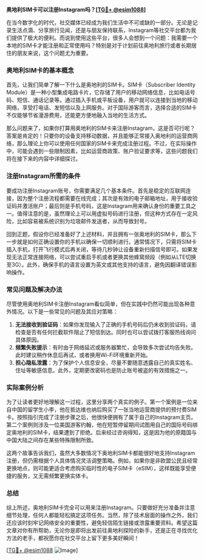 **奥地利SIM卡可以注册Instagram吗？[[TG💪+ @esim1088](https://t.me/s/esim1088)]**

在当今数字化的时代，社交媒体已经成为我们生活中不可或缺的一部分。无论是记录生活点滴、分享旅行见闻，还是与朋友保持联系，Instagram等社交平台都为我们提供了极大的便利。而说到使用这些平台，很多人会想到一个问题：我需要一个本地的SIM卡才能注册和正常使用吗？特别是对于计划前往奥地利旅行或者长期居住的朋友来说，这个问题尤为重要。

### 奥地利SIM卡的基本概念

首先，让我们简单了解一下什么是奥地利的SIM卡。SIM卡（Subscriber Identity Module）是一种小型集成电路卡片，它存储了用户的移动网络信息，比如电话号码、短信、通话记录等。通过插入手机或平板设备，用户就可以连接到当地的移动网络，享受打电话、发短信以及上网服务。对于国际游客而言，选择合适的SIM卡不仅能够节省漫游费用，还能更方便地融入当地的生活方式。

那么问题来了，如果你打算用奥地利的SIM卡来注册Instagram，这是否可行呢？答案是肯定的！只要你的设备支持移动数据，并且能够正常接入奥地利的运营商网络，那么理论上你可以使用任何国家的SIM卡来完成注册过程。不过，在实际操作中，可能会遇到一些限制因素，比如运营商政策、账户验证要求等，这些问题我们将在接下来的内容中详细探讨。

### 注册Instagram所需的条件

要成功注册Instagram账号，你需要满足几个基本条件。首先是稳定的互联网连接，因为整个注册流程都需要在线完成；其次是有效的电子邮箱地址，用于接收验证码并激活账户；最后则是手机号码，这是Instagram用来确认身份的重要工具之一。值得注意的是，虽然理论上可以用虚拟号码进行注册，但这种方式存在一定风险，比如容易被系统识别为垃圾邮件发送者，从而导致封号。

回到正题，假设你已经准备好了上述材料，并且拥有一张奥地利的SIM卡，那么下一步就是如何正确设置你的手机以确保一切顺利进行。通常情况下，只需将SIM卡插入手机，打开飞行模式后再关闭，等待几秒钟让设备重新扫描信号即可。如果发现无法正常连接网络，可以尝试重启手机或者更换其他蜂窝频段（例如从LTE切换至3G）。此外，确保手机的语言设置为英文或其他支持的语言，避免因翻译错误影响操作。

### 常见问题及解决办法

尽管使用奥地利SIM卡注册Instagram看似简单，但在实践中仍然可能出现各种意外情况。以下是一些常见的问题及其应对策略：

1. **无法接收到验证码**：如果你发现输入了正确的手机号码后仍未收到验证码，请检查是否有任何拦截软件阻止了短信到达。同时也可以尝试拨打客服热线询问具体原因。
2. **频繁失败提示**：有时由于网络延迟或服务器繁忙，会导致多次尝试均告失败。此时建议稍作休息后再试，或者换用Wi-Fi环境重新开始。
3. **担心隐私泄露**：为了保护个人信息安全，尽量不要随意透露自己的真实姓名、住址等敏感信息。此外，定期更改密码也是防止账号被盗的有效措施之一。

### 实际案例分析

为了让读者更好地理解这一过程，这里分享两个真实的例子。第一个案例是一位来自中国的留学生小李，他在抵达维也纳后购买了一张当地运营商提供的预付费SIM卡。按照指引完成了注册步骤之后，他很快便拥有了属于自己的Instagram主页。第二个案例则涉及一位美国游客约翰，他在短暂停留期间试图用自己的国际号码绑定奥地利的SIM卡，结果遭到了拒绝。后来经过咨询得知，这是因为他的原籍国与中国大陆之间存在某些特殊限制所致。

这两个故事告诉我们，虽然大多数情况下奥地利SIM卡都能很好地支持Instagram注册，但仍需根据个人具体情况灵活调整策略。例如，如果你是非欧盟公民且经常更换地点，则可能更适合考虑购买临时性的电子SIM卡（eSIM），这样既能享受便捷的服务，又无需频繁更换实体卡。

### 总结

综上所述，奥地利SIM卡完全可以用来注册Instagram。只要做好充分准备并注意细节处理，任何人都能轻松搞定这项任务。当然，除了技术层面的操作之外，我们还应该时刻牢记网络安全的重要性，避免轻信陌生链接或泄露重要资料。希望这篇文章对你有所帮助，无论你是即将出发前往奥地利探险的新手，还是正在寻找优化方法的老手，都祝愿你在社交平台上留下更多美好瞬间！

[[TG💪+ @esim1088](https://t.me/s/esim1088) ![Image](https://i.postimg.cc/4NQfJmqS/Snipaste-2025-05-13-00-14-12.png)]
